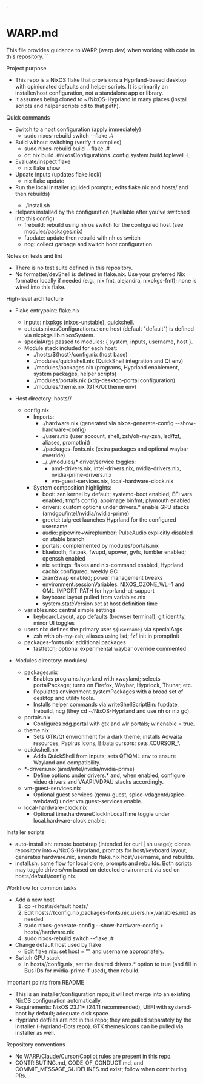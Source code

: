 `
# WARP.md

This file provides guidance to WARP (warp.dev) when working with code in this repository.
``

Project purpose
- This repo is a NixOS flake that provisions a Hyprland-based desktop with opinionated defaults and helper scripts. It is primarily an installer/host configuration, not a standalone app or library.
- It assumes being cloned to ~/NixOS-Hyprland in many places (install scripts and helper scripts cd to that path).

Quick commands
- Switch to a host configuration (apply immediately)
  - sudo nixos-rebuild switch --flake .#<host>
- Build without switching (verify it compiles)
  - sudo nixos-rebuild build --flake .#<host>
  - or: nix build .#nixosConfigurations.<host>.config.system.build.toplevel -L
- Evaluate/inspect flake
  - nix flake show
- Update inputs (updates flake.lock)
  - nix flake update
- Run the local installer (guided prompts; edits flake.nix and hosts/<host> and then rebuilds)
  - ./install.sh
- Helpers installed by the configuration (available after you’ve switched into this config)
  - frebuild: rebuild using nh os switch for the configured host (see modules/packages.nix)
  - fupdate: update then rebuild with nh os switch
  - ncg: collect garbage and switch boot configuration

Notes on tests and lint
- There is no test suite defined in this repository.
- No formatter/devShell is defined in flake.nix. Use your preferred Nix formatter locally if needed (e.g., nix fmt, alejandra, nixpkgs-fmt); none is wired into this flake.

High-level architecture
- Flake entrypoint: flake.nix
  - inputs: nixpkgs (nixos-unstable), quickshell.
  - outputs.nixosConfigurations.<host>: one host (default "default") is defined via nixpkgs.lib.nixosSystem.
  - specialArgs passed to modules: { system, inputs, username, host }.
  - Module stack included for each host:
    - ./hosts/${host}/config.nix (host base)
    - ./modules/quickshell.nix (QuickShell integration and Qt env)
    - ./modules/packages.nix (programs, Hyprland enablement, system packages, helper scripts)
    - ./modules/portals.nix (xdg-desktop-portal configuration)
    - ./modules/theme.nix (GTK/Qt theme env)

- Host directory: hosts/<host>/
  - config.nix
    - Imports:
      - ./hardware.nix (generated via nixos-generate-config --show-hardware-config)
      - ./users.nix (user account, shell, zsh/oh-my-zsh, lsd/fzf, aliases, promptInit)
      - ./packages-fonts.nix (extra packages and optional waybar override)
      - ../../modules/* driver/service toggles:
        - amd-drivers.nix, intel-drivers.nix, nvidia-drivers.nix, nvidia-prime-drivers.nix
        - vm-guest-services.nix, local-hardware-clock.nix
    - System composition highlights:
      - boot: zen kernel by default; systemd-boot enabled; EFI vars enabled; tmpfs config; appimage binfmt; plymouth enabled
      - drivers: custom options under drivers.* enable GPU stacks (amdgpu/intel/nvidia/nvidia-prime)
      - greetd: tuigreet launches Hyprland for the configured username
      - audio: pipewire+wireplumber; PulseAudio explicitly disabled on stable branch
      - portals: complemented by modules/portals.nix
      - bluetooth, flatpak, fwupd, upower, gvfs, tumbler enabled; openssh enabled
      - nix settings: flakes and nix-command enabled, Hyprland cachix configured, weekly GC
      - zramSwap enabled; power management tweaks
      - environment.sessionVariables: NIXOS_OZONE_WL=1 and QML_IMPORT_PATH for hyprland-qt-support
      - keyboard layout pulled from variables.nix
      - system.stateVersion set at host definition time
  - variables.nix: central simple settings
    - keyboardLayout, app defaults (browser terminal), git identity, minor UI toggles
  - users.nix: defines the primary user `${username}` via specialArgs
    - zsh with oh-my-zsh; aliases using lsd; fzf init in promptInit
  - packages-fonts.nix: additional packages
    - fastfetch; optional experimental waybar override commented

- Modules directory: modules/
  - packages.nix
    - Enables programs.hyprland with xwayland; selects portalPackage; turns on Firefox, Waybar, Hyprlock, Thunar, etc.
    - Populates environment.systemPackages with a broad set of desktop and utility tools.
    - Installs helper commands via writeShellScriptBin: fupdate, frebuild, ncg (they cd ~/NixOS-Hyprland and use nh or nix gc).
  - portals.nix
    - Configures xdg.portal with gtk and wlr portals; wlr.enable = true.
  - theme.nix
    - Sets GTK/Qt environment for a dark theme; installs Adwaita resources, Papirus icons, Bibata cursors; sets XCURSOR_*.
  - quickshell.nix
    - Adds QuickShell from inputs; sets QT/QML env to ensure Wayland and compatibility.
  - *-drivers.nix (amd/intel/nvidia/nvidia-prime)
    - Define options under drivers.* and, when enabled, configure video drivers and VAAPI/VDPAU stacks accordingly.
  - vm-guest-services.nix
    - Optional guest services (qemu-guest, spice-vdagentd/spice-webdavd) under vm.guest-services.enable.
  - local-hardware-clock.nix
    - Optional time.hardwareClockInLocalTime toggle under local.hardware-clock.enable.

Installer scripts
- auto-install.sh: remote bootstrap (intended for curl | sh usage); clones repository into ~/NixOS-Hyprland, prompts for host/keyboard layout, generates hardware.nix, amends flake.nix host/username, and rebuilds.
- install.sh: same flow for local clone; prompts and rebuilds. Both scripts may toggle drivers/vm based on detected environment via sed on hosts/default/config.nix.

Workflow for common tasks
- Add a new host
  1) cp -r hosts/default hosts/<your-host>
  2) Edit hosts/<your-host>/{config.nix,packages-fonts.nix,users.nix,variables.nix} as needed
  3) sudo nixos-generate-config --show-hardware-config > hosts/<your-host>/hardware.nix
  4) sudo nixos-rebuild switch --flake .#<your-host>
- Change default host used by flake
  - Edit flake.nix: set host = "<your-host>" and username appropriately.
- Switch GPU stack
  - In hosts/<host>/config.nix, set the desired drivers.* option to true (and fill in Bus IDs for nvidia-prime if used), then rebuild.

Important points from README
- This is an installer/configuration repo; it will not merge into an existing NixOS configuration automatically.
- Requirements: NixOS 23.11+ (24.11 recommended), UEFI with systemd-boot by default; adequate disk space.
- Hyprland dotfiles are not in this repo; they are pulled separately by the installer (Hyprland-Dots repo). GTK themes/icons can be pulled via installer as well.

Repository conventions
- No WARP/Claude/Cursor/Copilot rules are present in this repo.
- CONTRIBUTING.md, CODE_OF_CONDUCT.md, and COMMIT_MESSAGE_GUIDELINES.md exist; follow when contributing PRs.
